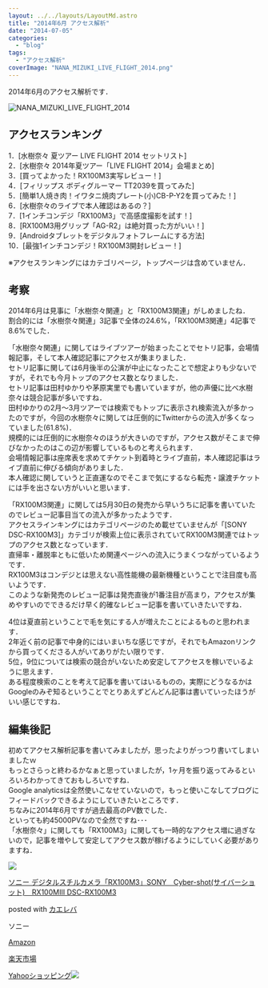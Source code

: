 ```yaml
---
layout: ../../layouts/LayoutMd.astro
title: "2014年6月 アクセス解析"
date: "2014-07-05"
categories: 
  - "blog"
tags: 
  - "アクセス解析"
coverImage: "NANA_MIZUKI_LIVE_FLIGHT_2014.png"
---
```


2014年6月のアクセス解析です．

![NANA_MIZUKI_LIVE_FLIGHT_2014](/archive/images/NANA_MIZUKI_LIVE_FLIGHT_2014.png "NANA_MIZUKI_LIVE_FLIGHT_2014")

## アクセスランキング

1．[水樹奈々 夏ツアー LIVE FLIGHT 2014 セットリスト]  
2．[水樹奈々 2014年夏ツアー「LIVE FLIGHT 2014」会場まとめ]  
3．[買ってよかった！RX100M3実写レビュー！]  
4．[フィリップス ボディグルーマー TT2039を買ってみた]  
5．[簡単1人焼き肉！イワタニ焼肉プレート(小)CB-P-Y2を買ってみた！]  
6．[水樹奈々のライブで本人確認はあるの？]  
7．[1インチコンデジ「RX100M3」で高感度撮影を試す！]  
8．[RX100M3用グリップ「AG-R2」は絶対買った方がいい！]  
9．[Androidタブレットをデジタルフォトフレームにする方法]  
10．[最強1インチコンデジ！RX100M3開封レビュー！]

※アクセスランキングにはカテゴリページ，トップページは含めていません．

## 考察

2014年6月は見事に「水樹奈々関連」と「RX100M3関連」がしめましたね．  
割合的には「水樹奈々関連」3記事で全体の24.6%，「RX100M3関連」4記事で8.6%でした．

「水樹奈々関連」に関してはライブツアーが始まったことでセトリ記事，会場情報記事，そして本人確認記事にアクセスが集まりました．  
セトリ記事に関しては6月後半の公演が中止になったことで想定よりも少ないですが，それでも今月トップのアクセス数となりました．  
セトリ記事は田村ゆかりや茅原実里でも書いていますが，他の声優に比べ水樹奈々は競合記事が多いですね．  
田村ゆかりの2月～3月ツアーでは検索でもトップに表示され検索流入が多かったのですが，今回の水樹奈々に関しては圧倒的にTwitterからの流入が多くなっていました(61.8%)．  
規模的には圧倒的に水樹奈々のほうが大きいのですが，アクセス数がそこまで伸びなかったのはこの辺が影響しているものと考えられます．  
会場情報記事は座席表を求めてチケット到着時とライブ直前，本人確認記事はライブ直前に伸びる傾向がありました．  
本人確認に関していうと正直運なのでそこまで気にするなら転売・譲渡チケットには手を出さない方がいいと思います．

「RX100M3関連」に関しては5月30日の発売から早いうちに記事を書いていたのでレビュー記事目当ての流入が多かったようです．  
アクセスラインキングにはカテゴリページのため載せていませんが「[SONY DSC-RX100M3]」カテゴリが検索上位に表示されていてRX100M3関連ではトップのアクセス数となっています．  
直帰率・離脱率ともに低いため関連ページへの流入にうまくつながっているようです．  
RX100M3はコンデジとは思えない高性能機の最新機種ということで注目度も高いようです．  
このような新発売のレビュー記事は発売直後が1番注目が高まり，アクセスが集めやすいのでできるだけ早く的確なレビュー記事を書いていきたいですね．

4位は夏直前ということで毛を気にする人が増えたことによるものと思われます．  
2年近く前の記事で中身的にはいまいちな感じですが，それでもAmazonリンクから買ってくださる人がいてありがたい限りです．  
5位，9位については検索の競合がいないため安定してアクセスを稼いでいるように思えます．  
ある程度検索のことを考えて記事を書いてはいるものの，実際にどうなるかはGoogleのみぞ知るということでとりあえずどんどん記事は書いていったほうがいい感じですね．

## 編集後記

初めてアクセス解析記事を書いてみましたが，思ったよりがっつり書いてしまいましたｗ  
もっとさらっと終わるかなぁと思っていましたが，1ヶ月を振り返ってみるといろいろわかってきておもしろいですね．  
Google analyticsは全然使いこなせていないので，もっと使いこなしてブログにフィードバックできるようにしていきたいところです．  
ちなみに2014年6月ですが過去最高のPV数でした．  
といっても約45000PVなので全然ですね･･･  
「水樹奈々」に関しても「RX100M3」に関しても一時的なアクセス増に過ぎないので，記事を増やして安定してアクセス数が稼げるようにしていく必要がありますね．

[![](/archive/images/31WS35Hj9oL._SL160_.jpg)](https://www.amazon.co.jp/exec/obidos/ASIN/B00KD43UTQ/mizuka123-22/ref=nosim/)

[ソニー デジタルスチルカメラ「RX100M3」SONY　Cyber-shot(サイバーショット)　RX100MIII DSC-RX100M3](https://www.amazon.co.jp/exec/obidos/ASIN/B00KD43UTQ/mizuka123-22/ref=nosim/)

posted with [カエレバ](http://kaereba.com)

ソニー

[Amazon](http://www.amazon.co.jp/gp/search?keywords=%83%5C%83j%81%5B%20%83f%83W%83%5E%83%8B%83X%83%60%83%8B%83J%83%81%83%89%81uRX100M3%81vSONY%81%40Cyber-shot%28%83T%83C%83o%81%5B%83V%83%87%83b%83g%29%81%40RX100MIII%20DSC-RX100M3&__mk_ja_JP=%83J%83%5E%83J%83i&tag=mizuka123-22 "アマゾン")

[楽天市場](http://hb.afl.rakuten.co.jp/hgc/032b53ee.4b34c5ee.0f4a541e.f440145e/?pc=http%3A%2F%2Fsearch.rakuten.co.jp%2Fsearch%2Fmall%2F%25E3%2582%25BD%25E3%2583%258B%25E3%2583%25BC%2520%25E3%2583%2587%25E3%2582%25B8%25E3%2582%25BF%25E3%2583%25AB%25E3%2582%25B9%25E3%2583%2581%25E3%2583%25AB%25E3%2582%25AB%25E3%2583%25A1%25E3%2583%25A9%25E3%2580%258CRX100M3%25E3%2580%258DSONY%25E3%2580%2580Cyber-shot%2528%25E3%2582%25B5%25E3%2582%25A4%25E3%2583%2590%25E3%2583%25BC%25E3%2582%25B7%25E3%2583%25A7%25E3%2583%2583%25E3%2583%2588%2529%25E3%2580%2580RX100MIII%2520DSC-RX100M3%2F-%2Ff.1-p.1-s.1-sf.0-st.A-v.2%3Fx%3D0%26scid%3Daf_ich_link_urltxt%26m%3Dhttp%3A%2F%2Fm.rakuten.co.jp%2F "楽天市場")

[Yahooショッピング![](//ad.jp.ap.valuecommerce.com/servlet/gifbanner?sid=3066752&pid=881990642)](//ck.jp.ap.valuecommerce.com/servlet/referral?sid=3066752&pid=881990642&vc_url=http%3A%2F%2Fshopping.search.yahoo.co.jp%2Fsearch%3FuIv%3Don%26ei%3DUTF-8%26tab_ex%3Dcommerce%26slider%3D0%26va%3D%25E3%2582%25BD%25E3%2583%258B%25E3%2583%25BC%2520%25E3%2583%2587%25E3%2582%25B8%25E3%2582%25BF%25E3%2583%25AB%25E3%2582%25B9%25E3%2583%2581%25E3%2583%25AB%25E3%2582%25AB%25E3%2583%25A1%25E3%2583%25A9%25E3%2580%258CRX100M3%25E3%2580%258DSONY%25E3%2580%2580Cyber-shot%2528%25E3%2582%25B5%25E3%2582%25A4%25E3%2583%2590%25E3%2583%25BC%25E3%2582%25B7%25E3%2583%25A7%25E3%2583%2583%25E3%2583%2588%2529%25E3%2580%2580RX100MIII%2520DSC-RX100M3 "Yahooショッピング")
